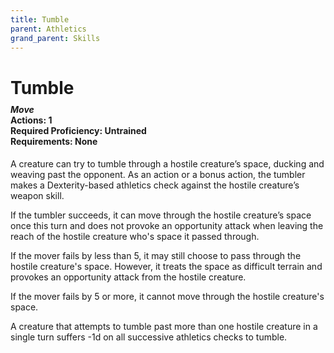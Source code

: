 ```yaml
---
title: Tumble
parent: Athletics
grand_parent: Skills
---
```


# Tumble

<div style="margin-top:-10px;"></div>

#### *Move*<br>**Actions:** 1<br>**Required Proficiency:** Untrained<br>**Requirements:** None
A creature can try to tumble through a hostile creature’s space, ducking and weaving past the opponent. As an action or a bonus action, the tumbler makes a Dexterity-based athletics check against the hostile creature’s weapon skill.

If the tumbler succeeds, it can move through the hostile creature’s space once this turn and does not provoke an opportunity attack when leaving the reach of the hostile creature who's space it passed through.

If the mover fails by less than 5, it may still choose to pass through the hostile creature's space. However, it treats the space as difficult terrain and provokes an opportunity attack from the hostile creature.

If the mover fails by 5 or more, it cannot move through the hostile creature's space. 

A creature that attempts to tumble past more than one hostile creature in a single turn suffers -1d on all successive athletics checks to tumble.
